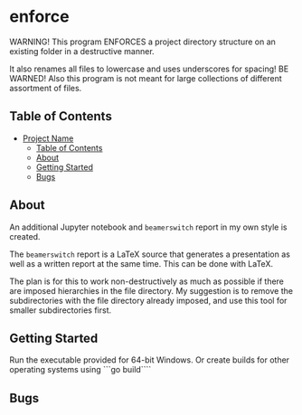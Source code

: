 # enforce

WARNING! This program ENFORCES a project directory structure on an existing folder
in a destructive manner.

It also renames all files to lowercase and uses underscores for spacing!
BE WARNED! Also this program is not meant for large collections of different
assortment of files.

## Table of Contents

- [Project Name](#project-name)
  - [Table of Contents](#table-of-contents)
  - [About](#about)
  - [Getting Started](#getting-started)
  - [Bugs](#bugs)

## About

An additional Jupyter notebook
and `beamerswitch` report
in my own style is created.

The `beamerswitch` report
is a LaTeX source that generates
a presentation as well as a
written report at the same time.
This can be done with LaTeX.

The plan is for this to work non-destructively as much as possible if there
are imposed hierarchies in the file directory. My suggestion
is to remove the subdirectories with the file directory already imposed,
and use this tool for smaller subdirectories first.

## Getting Started

Run the executable provided for 64-bit Windows. Or create builds
for other operating systems using ```go build````

## Bugs
